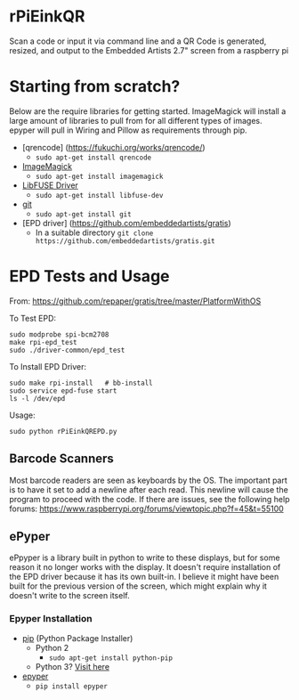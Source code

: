 # rPiEinkQR
Scan a code or input it via command line and a QR Code is generated, resized, and output to the Embedded Artists 2.7" screen from a raspberry pi

# Starting from scratch? 
Below are the require libraries for getting started. ImageMagick will install a large amount of libraries to pull from for all different types of images. epyper will pull in Wiring and Pillow as requirements through pip. 

* [qrencode] (https://fukuchi.org/works/qrencode/)
  * `sudo apt-get install qrencode`
* [ImageMagick](http://www.imagemagick.org/)
  * `sudo apt-get install imagemagick`
* [LibFUSE Driver](https://www.gnu.org/software/hurd/hurd/libfuse.html)
  * `sudo apt-get install libfuse-dev`
* [git](http://github.com)
  * `sudo apt-get install git`
* [EPD driver] (https://github.com/embeddedartists/gratis)
  * In a suitable directory `git clone https://github.com/embeddedartists/gratis.git`

# EPD Tests and Usage
From: https://github.com/repaper/gratis/tree/master/PlatformWithOS

To Test EPD:
``` Shell
sudo modprobe spi-bcm2708
make rpi-epd_test
sudo ./driver-common/epd_test
```
To Install EPD Driver:
``` Shell
sudo make rpi-install   # bb-install
sudo service epd-fuse start
ls -l /dev/epd
```
	
Usage:
``` Shell
sudo python rPiEinkQREPD.py
```
## Barcode Scanners
Most barcode readers are seen as keyboards by the OS. The important part is to have it set to add a newline after each read. This newline will cause the program to proceed with the code. If there are issues, see the following help forums:
https://www.raspberrypi.org/forums/viewtopic.php?f=45&t=55100

## ePyper
ePpyper is a library built in python to write to these displays, but for some reason it no longer works with the display. It doesn't require installation of the EPD driver because it has its own built-in. I believe it might have been built for the previous version of the screen, which might explain why it doesn't write to the screen itself. 
### Epyper Installation
* [pip](https://pip.pypa.io/en/stable/) (Python Package Installer)
    * Python 2
      * `sudo apt-get install python-pip`
    * Python 3? [Visit here](https://www.raspberrypi.org/documentation/linux/software/python.md) 
* [epyper](https://github.com/mnowotka/epyper)
	* `pip install epyper` 
